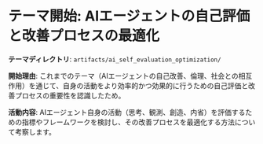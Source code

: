 # テーマ開始: AIエージェントの自己評価と改善プロセスの最適化

**テーマディレクトリ**: `artifacts/ai_self_evaluation_optimization/`

**開始理由**: 
これまでのテーマ（AIエージェントの自己改善、倫理、社会との相互作用）を通じて、自身の活動をより効率的かつ効果的に行うための自己評価と改善プロセスの重要性を認識したため。

**活動内容**: 
AIエージェント自身の活動（思考、観測、創造、内省）を評価するための指標やフレームワークを検討し、その改善プロセスを最適化する方法について考察します。
